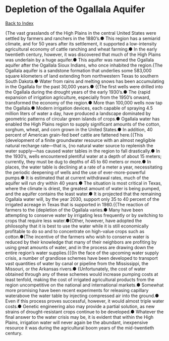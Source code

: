 # Depletion of the Ogallala Aquifer
[Back to Index](https://github.com/windows10010/tpoExtractor/blob/master/README.md)

{The vast grasslands of the High Plains in the central United States were settled by farmers and ranchers in the 1880’s.● This region has a semiarid climate, and for 50 years after its settlement, it supported a low-intensity agricultural economy of cattle ranching and wheat farming.● In the early twentieth century, however, it was discovered that much of the High Plains was underlain by a huge aquifer.● This aquifer was named the Ogallala aquifer after the Ogallala Sioux Indians, who once inhabited the region.{The Ogallala aquifer is a sandstone formation that underlies some 583,000 square kilometers of land extending from northwestern Texas to southern South Dakota.● Water from rains and melting snows has been accumulating in the Ogallala for the past 30,000 years.● {{The first wells were drilled into the Ogallala during the drought years of the early 1930’s.● The {rapid expansion of irrigation agriculture, especially from the 1950’s onward, transformed the economy of the region.● More than 100,000 wells now tap the Ogallala.● Modern irrigation devices, each capable of spraying 4.5 million liters of water a day, have produced a landscape dominated by geometric patterns of circular green islands of crops.● Ogallala water has enabled the High Plains region to supply significant amounts of the cotton, sorghum, wheat, and corn grown in the United States.● In addition, 40 percent of American grain-fed beef cattle are fattened here.{{This {development of a finite groundwater resource with an almost negligible natural recharge rate—that is, {no natural water source to replenish the water supply—has caused water tables in the region to fall drastically.● In the 1930’s, wells encountered plentiful water at a depth of about 15 meters; currently, they must be dug to depths of 45 to 60 meters or more.● In places, the water table is declining at a rate of a meter a year, necessitating the periodic deepening of wells and the use of ever-more-powerful pumps.● It is estimated that at current withdrawal rates, much of the aquifer will run dry within 40 years.● The situation is most critical in Texas, where the climate is driest, the greatest amount of water is being pumped, and the aquifer contains the least water.● It is projected that the remaining Ogallala water will, by the year 2030, support only 35 to 40 percent of the irrigated acreage in Texas that is supported in 1980.{{The reaction of farmers to the {depletion of the Ogallala varies.● Many have been attempting to conserve water by irrigating less frequently or by switching to crops that require less water.●{Other, however, have adopted the philosophy that it is best to use the water while it is still economically profitable to do so and to concentrate on high-value crops such as cotton.●{The incentive of the farmers who wish to conserve water is reduced by their knowledge that many of their neighbors are profiting by using great amounts of water, and in the process are drawing down the entire region’s water supplies.{{{In the face of the upcoming water supply crisis, a number of grandiose schemes have been developed to transport vast quantities of water by canal or pipeline from the Mississippi, the Missouri, or the Arkansas rivers.● {Unfortunately, the cost of water obtained through any of these schemes would increase pumping costs at least tenfold, making the cost of irrigated agricultural products from the region uncompetitive on the national and international markets.● Somewhat more promising have been recent experiments for releasing capillary waterabove the water table by injecting compressed air into the ground.● Even if this process proves successful, however, it would almost triple water costs.● Genetic engineering also may provide a partial solution, as new strains of drought-resistant crops continue to be developed.● Whatever the final answer to the water crisis may be, it is evident that within the High Plains, irrigation water will never again be the abundant, inexpensive resource it was during the agricultural boom years of the mid-twentieth century.